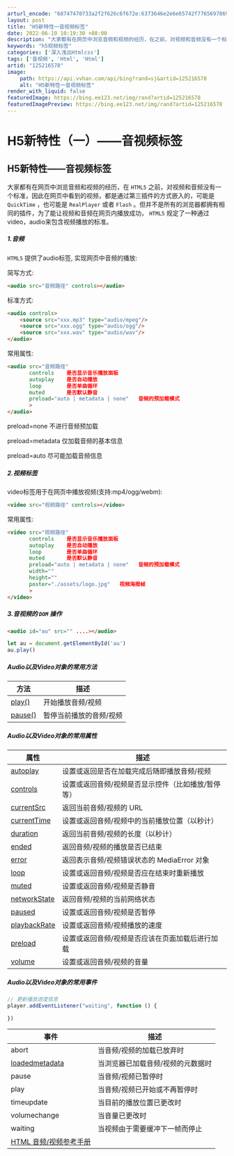 ```yaml
---
arturl_encode: "68747470733a2f2f626c6f672e:6373646e2e6e65742f77656978696e5f34383537363431332f:61727469636c652f64657461696c732f313235323136353738"
layout: post
title: "H5新特性一音视频标签"
date: 2022-06-10 10:19:30 +08:00
description: "大家都有在网页中浏览音频和视频的经历，在之前，对视频和音频没有一个标准，因此在网页中看到的视频，都是"
keywords: "h5视频标签"
categories: ['深入浅出Htmlcss']
tags: ['音视频', 'Html', 'Html']
artid: "125216578"
image:
    path: https://api.vvhan.com/api/bing?rand=sj&artid=125216578
    alt: "H5新特性一音视频标签"
render_with_liquid: false
featuredImage: https://bing.ee123.net/img/rand?artid=125216578
featuredImagePreview: https://bing.ee123.net/img/rand?artid=125216578
---
```


# H5新特性（一）——音视频标签

## H5新特性——音视频标签

大家都有在网页中浏览音频和视频的经历，在
`HTML5`
之前，对视频和音频没有一个标准，因此在网页中看到的视频，都是通过第三插件的方式嵌入的，可能是
`QuickTime`
，也可能是
`RealPlayer`
或者
`Flash`
。但并不是所有的浏览器都拥有相同的插件，为了能让视频和音频在网页内播放成功，
`HTML5`
规定了一种通过video，audio来包含视频播放的标准。

##### 1.音频

`HTML5`
提供了audio标签, 实现网页中音频的播放:

简写方式:

```html
<audio src="音频路径" controls></audio>

```

标准方式:

```html
<audio controls>
	<source src="xxx.mp3" type="audio/mpeg"/>
    <source src="xxx.ogg" type="audio/ogg"/>
    <source src="xxx.wav" type="audio/wav"/>
</audio>

```

常用属性:

```html
<audio src="音频路径" 
       controls    是否显示音乐播放面板
       autoplay    是否自动播放
       loop		   是否单曲循环
       muted       是否默认静音
       preload="auto | metadata | none"   音频的预加载模式
       >
</audio>

```

preload=none 不进行音频预加载

preload=metadata 仅加载音频的基本信息

preload=auto 尽可能加载音频信息

##### 2.视频标签

video标签用于在网页中播放视频(支持:mp4/ogg/webm):

```html
<video src="视频路径" controls></video>

```

常用属性:

```html
<video src="视频路径" 
       controls    是否显示音乐播放面板
       autoplay    是否自动播放
       loop		   是否单曲循环
       muted       是否默认静音
       preload="auto | metadata | none"   音频的预加载模式
       width=""
       height=""
       poster="./assets/logo.jpg"   视频海报帧
       >
</video>

```

##### 3.音视频的 `DOM` 操作

```html
<audio id="au" src="" ....></audio>

```

```javascript
let au = document.getElementById('au')
au.play()

```

##### Audio以及Video对象的常用方法

| 方法 | 描述 |
| --- | --- |
| [play()](https://www.w3school.com.cn/tags/av_met_play.asp) | 开始播放音频/视频 |
| [pause()](https://www.w3school.com.cn/tags/av_met_pause.asp) | 暂停当前播放的音频/视频 |

##### Audio以及Video对象的常用属性

| 属性 | 描述 |
| --- | --- |
| [autoplay](https://www.w3school.com.cn/tags/av_prop_autoplay.asp) | 设置或返回是否在加载完成后随即播放音频/视频 |
| [controls](https://www.w3school.com.cn/tags/av_prop_controls.asp) | 设置或返回音频/视频是否显示控件（比如播放/暂停等） |
| [currentSrc](https://www.w3school.com.cn/tags/av_prop_currentsrc.asp) | 返回当前音频/视频的 URL |
| [currentTime](https://www.w3school.com.cn/tags/av_prop_currenttime.asp) | 设置或返回音频/视频中的当前播放位置（以秒计） |
| [duration](https://www.w3school.com.cn/tags/av_prop_duration.asp) | 返回当前音频/视频的长度（以秒计） |
| [ended](https://www.w3school.com.cn/tags/av_prop_ended.asp) | 返回音频/视频的播放是否已结束 |
| [error](https://www.w3school.com.cn/tags/av_prop_error.asp) | 返回表示音频/视频错误状态的 MediaError 对象 |
| [loop](https://www.w3school.com.cn/tags/av_prop_loop.asp) | 设置或返回音频/视频是否应在结束时重新播放 |
| [muted](https://www.w3school.com.cn/tags/av_prop_muted.asp) | 设置或返回音频/视频是否静音 |
| [networkState](https://www.w3school.com.cn/tags/av_prop_networkstate.asp) | 返回音频/视频的当前网络状态 |
| [paused](https://www.w3school.com.cn/tags/av_prop_paused.asp) | 设置或返回音频/视频是否暂停 |
| [playbackRate](https://www.w3school.com.cn/tags/av_prop_playbackrate.asp) | 设置或返回音频/视频播放的速度 |
| [preload](https://www.w3school.com.cn/tags/av_prop_preload.asp) | 设置或返回音频/视频是否应该在页面加载后进行加载 |
| [volume](https://www.w3school.com.cn/tags/av_prop_volume.asp) | 设置或返回音频/视频的音量 |

##### Audio以及Video对象的常用事件

```javascript
// 更新播放进度信息
player.addEventListener("waiting", function () {

})

```

| 事件 | 描述 |
| --- | --- |
| abort | 当音频/视频的加载已放弃时 |
| [loadedmetadata](https://www.w3school.com.cn/tags/av_event_loadedmetadata.asp) | 当浏览器已加载音频/视频的元数据时 |
| pause | 当音频/视频已暂停时 |
| play | 当音频/视频已开始或不再暂停时 |
| timeupdate | 当目前的播放位置已更改时 |
| volumechange | 当音量已更改时 |
| waiting | 当视频由于需要缓冲下一帧而停止 |
| [HTML 音频/视频参考手册](https://www.w3school.com.cn/tags/html_ref_audio_video_dom.asp) |  |